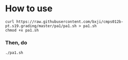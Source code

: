 # How to use

```
curl https://raw.githubusercontent.com/bxji/cmps012b-pt.s19.grading/master/pa1/pa1.sh > pa1.sh
chmod +x pa1.sh
```

### Then, do

```
./pa1.sh
```
